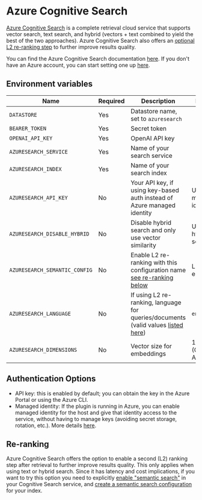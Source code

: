 # Azure Cognitive Search

[Azure Cognitive Search](https://azure.microsoft.com/products/search/) is a complete retrieval cloud service that supports vector search, text search, and hybrid (vectors + text combined to yield the best of the two approaches). Azure Cognitive Search also offers an [optional L2 re-ranking step](https://learn.microsoft.com/azure/search/semantic-search-overview) to further improve results quality. 

You can find the Azure Cognitive Search documentation [here](https://learn.microsoft.com/azure/search/search-what-is-azure-search). If you don't have an Azure account, you can start setting one up [here](https://azure.microsoft.com/).

## Environment variables

| Name                         | Required | Description                                                                           | Default             |
| ---------------------------- | -------- | ------------------------------------------------------------------------------------- | ------------------- |
| `DATASTORE`                  | Yes      | Datastore name, set to `azuresearch`                                                  |                     |
| `BEARER_TOKEN`               | Yes      | Secret token                                                                          |                     |
| `OPENAI_API_KEY`             | Yes      | OpenAI API key                                                                        |                     |
| `AZURESEARCH_SERVICE`        | Yes      | Name of your search service                                                           |                     |
| `AZURESEARCH_INDEX`          | Yes      | Name of your search index                                                             |                     |
| `AZURESEARCH_API_KEY`        | No       | Your API key, if using key-based auth instead of Azure managed identity               |Uses managed identity|
| `AZURESEARCH_DISABLE_HYBRID` | No       | Disable hybrid search and only use vector similarity                                  |Use hybrid search    |
| `AZURESEARCH_SEMANTIC_CONFIG`| No       | Enable L2 re-ranking with this configuration name [see re-ranking below](#re-ranking) |L2 not enabled       |
| `AZURESEARCH_LANGUAGE`       | No       | If using L2 re-ranking, language for queries/documents (valid values [listed here](https://learn.microsoft.com/rest/api/searchservice/preview-api/search-documents#queryLanguage))     |`en-us`              |
| `AZURESEARCH_DIMENSIONS`     | No       | Vector size for embeddings                                                            |1536 (OpenAI's Ada002)|

## Authentication Options

* API key: this is enabled by default; you can obtain the key in the Azure Portal or using the Azure CLI.
* Managed identity: If the plugin is running in Azure, you can enable managed identity for the host and give that identity access to the service, without having to manage keys (avoiding secret storage, rotation, etc.). More details [here](https://learn.microsoft.com/azure/search/search-security-rbac). 

## Re-ranking

Azure Cognitive Search offers the option to enable a second (L2) ranking step after retrieval to further improve results quality. This only applies when using text or hybrid search. Since it has latency and cost implications, if you want to try this option you need to explicitly [enable "semantic search"](https://learn.microsoft.com/azure/search/semantic-search-overview#enable-semantic-search) in your Cognitive Search service, and [create a semantic search configuration](https://learn.microsoft.com/azure/search/semantic-how-to-query-request#2---create-a-semantic-configuration) for your index.